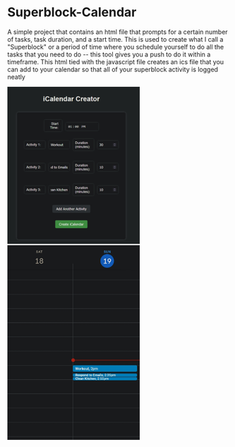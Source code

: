 # Superblock-Calendar

A simple project that contains an html file that prompts for a certain number of tasks, task duration, and a start time.
This is used to create what I call a "Superblock" or a period of time where you schedule yourself to do all the tasks that you need to do -- this tool gives you a push to do it within a timeframe.
This html tied with the javascript file creates an ics file that you can add to your calendar so that all of your superblock activity is logged neatly

<img src="example.jpg" width="300" ><img src="calexample.jpg" width="300" >
